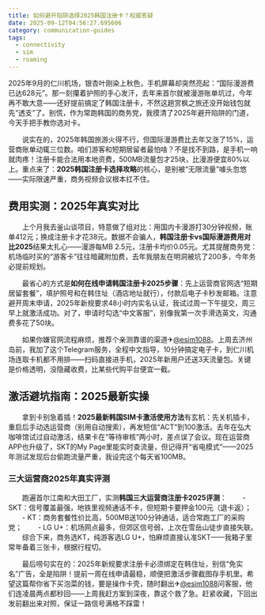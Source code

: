```yaml
---
title: 如何避开陷阱选择2025韩国注册卡？权威答疑
date: 2025-09-12T04:56:27.695606
category: communication-guides
tags:
  - connectivity
  - sim
  - roaming
---
```


2025年9月的仁川机场，银杏叶刚染上秋色，手机屏幕却突然亮起：“国际漫游费已达628元”。那一刻攥着护照的手心发汗，去年来首尔就被漫游账单坑过，今年再不敢大意——还好提前搞定了韩国注册卡，不然这趟赏枫之旅还没开始钱包就先“透支”了。别慌，作为常跑韩国的商务党，我摸清了2025年避开陷阱的门道，今天手把手教你选对卡。

　　说实在的，2025年韩国旅游火得不行，但国际漫游费比去年又涨了15%，运营商账单动辄三位数。咱们游客和短期居留者最怕啥？不是找不到路，是手机一响就肉疼！注册卡能合法用本地资费，500MB流量包才25块，比漫游便宜80%以上。重点来了：**2025韩国注册卡选择攻略**的核心，是别被“无限流量”噱头忽悠——实际限速严重，商务视频会议根本扛不住。

## 费用实测：2025年真实对比
　　上个月我去釜山谈项目，特意做了组对比：用国内卡漫游打30分钟视频，账单412元；换成注册卡才花38元。数据不会骗人，**韩国注册卡vs国际漫游费用对比2025**结果太扎心——漫游每MB 2.5元，注册卡均价0.05元。尤其提醒商务党：机场临时买的“游客卡”往往暗藏附加费，去年我朋友在明洞被坑了200多，今年务必提前规划。

　　最省心的方式是**如何在线申请韩国注册卡2025步骤**：先上运营商官网选“短期居留套餐”，填护照号和在韩住址（酒店地址就行），付款后电子卡秒发邮箱。注意避开周末申请，2025年新规要求48小时内实名认证，我试过周一下午提交，周三早上就激活成功。对了，申请时勾选“中文客服”，别像我第一次手滑选英文，沟通费多花了50块。

　　如果你嫌官网流程麻烦，推荐个亲测靠谱的渠道✈[@esim1088](https://t.me/s/esim1088)。上周去济州岛前，我加了这个Telegram服务，全程中文指导，10分钟搞定电子卡，到仁川机场连取卡机都不用排——扫码直接进手机，2025年新用户还送3天流量包。关键是价格透明，没隐藏收费，比某些代购平台便宜一截。

## 激活避坑指南：2025最新实操
　　拿到卡别急着插！**2025最新韩国SIM卡激活使用方法**有玄机：先关机插卡，重启后手动选运营商（别用自动搜索），再发短信“ACT”到100激活。去年在弘大咖啡馆试过自动激活，结果卡在“等待审核”两小时，差点误了会议。现在运营商APP也升级了，SKT的My Page里能实时查流量，但记得开“省电模式”——2025年测试发现后台偷跑流量严重，我设完这个每天省100MB。

### 三大运营商2025年真实评测
　　跑遍首尔江南和大田工厂，实测**韩国三大运营商注册卡2025评测**：
　　- SKT：信号覆盖最强，地铁里视频通话不卡，但短期卡要押金100元（退卡返）；
　　- KT：商务套餐性价比高，500MB送100分钟通话，适合常跑工厂的采购党；
　　- LG U+：机场网点最多，但郊区信号弱，上次在雪岳山徒步直接失联。
　　综合下来，商务选KT，纯游客选LG U+，怕麻烦直接认准SKT——我箱子里常年备着三张卡，根据行程切。

　　最后唠句实在的：2025年新规要求注册卡必须绑定在韩住址，别信“免实名”广告，全是陷阱！提前一周在线申请最稳，顺便把激活步骤截图存手机里。希望这篇帮你省下买泡菜的钱，要是操作卡壳，随时翻出✈[@esim1088](https://t.me/s/esim1088)问客服，他们连凌晨两点都秒回——上周我赶方案到深夜，靠这个救了急。赶紧收藏，下回出发前翻出来对照，保证一路信号满格不踩雷！